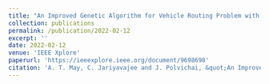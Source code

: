 ```yaml
---
title: "An Improved Genetic Algorithm for Vehicle Routing Problem with Hard Time Windows"
collection: publications
permalink: /publication/2022-02-12
excerpt: ''
date: 2022-02-12
venue: 'IEEE Xplore'
paperurl: 'https://ieeexplore.ieee.org/document/9698698'
citation: 'A. T. May, C. Jariyavajee and J. Polvichai, &quot;An Improved Genetic Algorithm for Vehicle Routing Problem with Hard Time Windows,&quot; <i>2021 International Conference on Electrical, Computer and Energy Technologies (ICECET)</i>, 2021, pp. 1-6, doi: 10.1109/ICECET52533.2021.'
---
```

